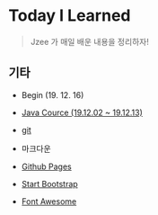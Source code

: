 # Today I Learned

> Jzee 가 매일 배운 내용을 정리하자!





## 기타

+ Begin (19. 12. 16)
+ [Java Cource (19.12.02 ~ 19.12.13)](https://github.com/Jzee21/TIL/tree/master/Java_Cource)

+ [git](./git)
+ 마크다운
+ [Github Pages](https://pages.github.com/)
+ [Start Bootstrap](https://pages.github.com/)
+ [Font Awesome](https://fontawesome.com/)



